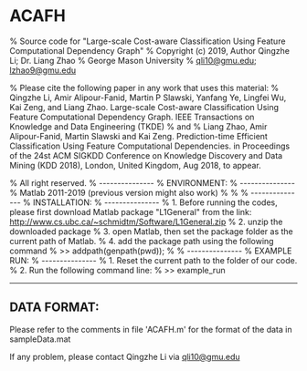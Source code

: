 # ACAFH
% Source code for "Large-scale Cost-aware Classification Using Feature Computational Dependency Graph"
% Copyright (c) 2019, Author Qingzhe Li; Dr. Liang Zhao
% George Mason University
% qli10@gmu.edu; lzhao9@gmu.edu

% Please cite the following paper in any work that uses this material:
% Qingzhe Li, Amir Alipour-Fanid, Martin P Slawski, Yanfang Ye, Lingfei Wu, Kai Zeng, and Liang Zhao. Large-scale Cost-aware Classification Using Feature Computational Dependency Graph. IEEE Transactions on Knowledge and Data Engineering (TKDE)
% and
% Liang Zhao, Amir Alipour-Fanid, Martin Slawski and Kai Zeng. Prediction-time Efficient Classification Using Feature Computational Dependencies. in Proceedings of the 24st ACM SIGKDD Conference on Knowledge Discovery and Data Mining (KDD 2018), London, United Kingdom, Aug 2018, to appear.

% All right reserved. 
% ---------------
% ENVIRONMENT: 
% ---------------
% Matlab 2011-2019 (previous version might also work)
% 
% 
% ---------------
% INSTALLATION: 
% ---------------
% 1. Before running the codes, please first download Matlab package "L1General" from the link: http://www.cs.ubc.ca/~schmidtm/Software/L1General.zip
% 2. unzip the downloaded package
% 3. open Matlab, then set the package folder as the current path of Matlab.
% 4. add the package path using the following command
% >> addpath(genpath(pwd));
% 
% ---------------
% EXAMPLE RUN:
% ---------------
% 1. Reset the current path to the folder of our code.
% 2. Run the following command line:
% >> example_run

---------------
DATA FORMAT: 
---------------
Please refer to the comments in file 'ACAFH.m' for the format of the data in sampleData.mat



If any problem, please contact Qingzhe Li via qli10@gmu.edu

